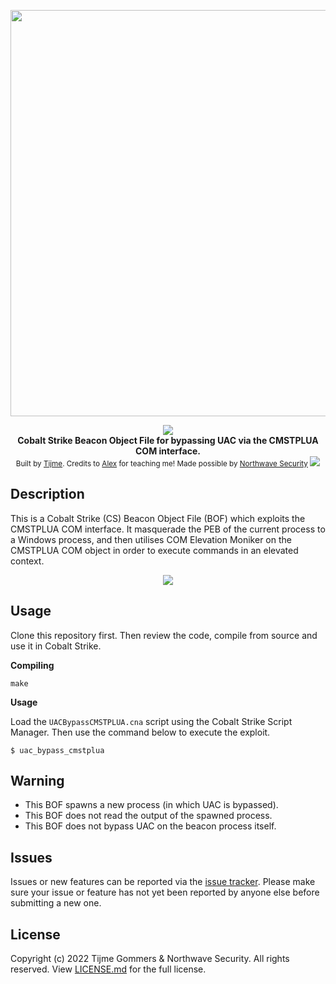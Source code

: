 <p align="center">
    <img src="https://raw.githubusercontent.com/tijme/uac-bypass-cmstplua/master/.github/logo.png" width="650"/>
</p>
<p align="center">
    <a href="https://github.com/tijme/uac-bypass-cmstplua/blob/master/LICENSE.md"><img src="https://raw.finnwea.com/shield/?firstText=Source&secondText=Licensed" /></a>
    <br/>
    <b>Cobalt Strike Beacon Object File for bypassing UAC via the CMSTPLUA COM interface.</b>
    <br/>
    <sup>Built by <a href="https://www.linkedin.com/in/tijme/">Tijme</a>. Credits to <a href="https://github.com/lldre">Alex</a> for teaching me! Made possible by <a href="https://northwave-security.com/">Northwave Security</a> <img src="https://raw.githubusercontent.com/tijme/uac-bypass-cmstplua/master/.github/northwave.png"/></sup>
    <br/>
</p>

## Description

This is a Cobalt Strike (CS) Beacon Object File (BOF) which exploits the CMSTPLUA COM interface. It masquerade the PEB of the current process to a Windows process, and then utilises COM Elevation Moniker on the CMSTPLUA COM object in order to execute commands in an elevated context.

<p align="center">
    <img src="https://raw.githubusercontent.com/tijme/uac-bypass-cmstplua/master/.github/output.png" />
</p>

## Usage

Clone this repository first. Then review the code, compile from source and use it in Cobalt Strike.

**Compiling**

	make

**Usage**

Load the `UACBypassCMSTPLUA.cna` script using the Cobalt Strike Script Manager. Then use the command below to execute the exploit.

    $ uac_bypass_cmstplua

## Warning

* This BOF spawns a new process (in which UAC is bypassed).
* This BOF does not read the output of the spawned process.
* This BOF does not bypass UAC on the beacon process itself.

## Issues

Issues or new features can be reported via the [issue tracker](https://github.com/tijme/uac-bypass-cmstplua/issues). Please make sure your issue or feature has not yet been reported by anyone else before submitting a new one.

## License

Copyright (c) 2022 Tijme Gommers & Northwave Security. All rights reserved. View [LICENSE.md](https://github.com/tijme/uac-bypass-cmstplua/blob/master/LICENSE.md) for the full license.
